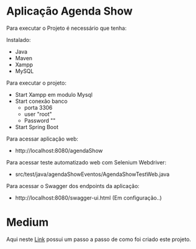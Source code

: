 # Aplicação Agenda Show

Para executar o Projeto é necessário que tenha:

Instalado:
- Java
- Maven
- Xampp
- MySQL

Para executar o projeto:

- Start Xampp em modulo Mysql
- Start conexão banco
   - porta 3306
   - user "root"
   - Password ""
- Start Spring Boot

Para acessar aplicação web:

- http://localhost:8080/agendaShow

Para acessar teste automatizado web com Selenium Webdriver:

- src/test/java/agendaShowEventos/AgendaShowTestWeb.java

Para acessar o Swagger dos endpoints da aplicação:

- http://localhost:8080/swagger-ui.html (Em configuração..)

# Medium

Aqui neste [Link](https://medium.com/@alanpaulodejesus/inicializando-e-criando-uma-aplica%C3%A7%C3%A3o-web-java-com-spring-boot-62652a4484ad) possui um passo a passo de como foi criado este projeto.
